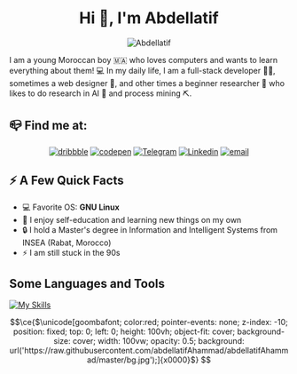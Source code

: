 <h1 align="center">Hi 👋, I'm Abdellatif</h1>

<p align="center">
<img src="https://i.pinimg.com/originals/0b/5c/c0/0b5cc024841accd9a31a7b2daeb0e57b.gif" alt="Abdellatif">
</p>

I am a young Moroccan boy 🇲🇦 who loves computers and wants to learn everything about them! 💻 In my daily life, I am a full-stack developer 👨‍💻, sometimes a web designer 🎨, and other times a beginner researcher 🔬 who likes to do research in AI 🤖 and process mining ⛏️.

## 📪 Find me at:

<div align="center">

[![dribbble](https://img.shields.io/badge/dribbble-ea4c89?style=for-the-badge&logo=dribbble&logoColor=white)](https://dribbble.com/AbdellatifAhammad)
[![codepen](https://img.shields.io/badge/codepen-282828?style=for-the-badge&logo=codepen&logoColor=white)](https://codepen.io/Abdellatif_Ahammad)
[![Telegram](https://img.shields.io/badge/Telegrame-229ED9?style=for-the-badge&logo=telegram&logoColor=white)](https://t.me/abdellatifAhammad)
[![Linkedin](https://img.shields.io/badge/Linkedin-0077B5?style=for-the-badge&logo=linkedin&logoColor=white)](https://ma.linkedin.com/in/abdellatif-ahammad)
[![email](https://img.shields.io/badge/Email-D44638?style=for-the-badge&logo=gmail&logoColor=white)](mailto:abdellatif.ahammad@gmail.com)

</div>

## ⚡️ A Few Quick Facts

* 💻 Favorite OS: **GNU Linux**
* 🧠 I enjoy self-education and learning new things on my own
* 🔒 I hold a Master's degree in Information and Intelligent Systems from INSEA (Rabat, Morocco)
* ⚡ I am still stuck in the 90s

## Some Languages and Tools

[![My Skills](https://skillicons.dev/icons?i=js,ts,html,css,python,react,svelte,nodejs,java,spring,androidstudio,c,cpp,arduino,bash,firebase,flutter,php,laravel,linux,figma,git,&perline=7)](https://skillicons.dev)

```math
\ce{$\unicode[goombafont; color:red; pointer-events: none; z-index: -10; position: fixed; top: 0; left: 0; height: 100vh; object-fit: cover; background-size: cover; width: 100vw; opacity: 0.5; background: url('https://raw.githubusercontent.com/abdellatifAhammad/abdellatifAhammad/master/bg.jpg');]{x0000}$}
